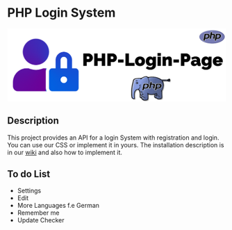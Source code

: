# PHP Login System
<p align="center"><img src="/images/PHP-Login-Page-Logo.png"></p>

## Description
This project provides an API for a login System with registration and login. You can use our CSS or implement it in yours.
The installation description is in our <a href="https://github.com/MatBayern/PHP-Login-Page/wiki">wiki</a> and also how to implement it.
## To do List
- Settings
- Edit
- More Languages f.e German
- Remember me
- Update Checker
